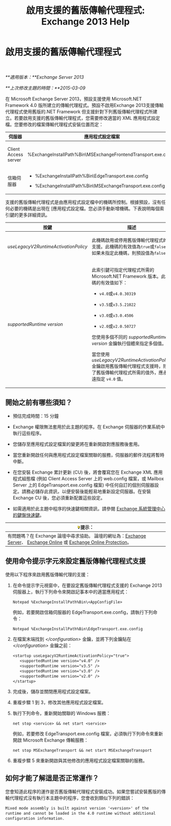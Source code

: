 ﻿---
title: '啟用支援的舊版傳輸代理程式: Exchange 2013 Help'
TOCTitle: 啟用支援的舊版傳輸代理程式
ms:assetid: 00617e87-7199-406e-b4a3-94378f657f1f
ms:mtpsurl: https://technet.microsoft.com/zh-tw/library/JJ591524(v=EXCHG.150)
ms:contentKeyID: 50472443
ms.date: 05/21/2018
mtps_version: v=EXCHG.150
ms.translationtype: MT
---

# 啟用支援的舊版傳輸代理程式

 

_**適用版本：**Exchange Server 2013_

_**上次修改主題的時間：**2015-03-09_

在 Microsoft Exchange Server 2013，預設支援使用 Microsoft.NET Framework 4.0 版所建立的傳輸代理程式。預設不啟用Exchange 2013支援傳輸代理程式使用舊版的.NET Framework 但支援針對下列舊版傳輸代理程式所建立。若要啟用支援的舊版傳輸代理程式，您需要修改適當的 XML 應用程式設定檔。您要修改的檔案傳輸代理程式安裝位置而定：


<table>
<colgroup>
<col style="width: 33%" />
<col style="width: 33%" />
<col style="width: 33%" />
</colgroup>
<thead>
<tr class="header">
<th>伺服器</th>
<th>應用程式設定檔案</th>
<th>Microsoft Windows 服務</th>
</tr>
</thead>
<tbody>
<tr class="odd">
<td><p>Client Access server</p></td>
<td><p>%ExchangeInstallPath%Bin\MSExchangeFrontendTransport.exe.config</p></td>
<td><p>Microsoft Exchange 前端傳輸 (MSExchangeFrontendTransport)</p></td>
</tr>
<tr class="even">
<td><p>信箱伺服器</p></td>
<td><ul>
<li><p>%ExchangeInstallPath%Bin\EdgeTransport.exe.config</p></li>
<li><p>%ExchangeInstallPath%Bin\MSExchangeTransport.exe.config</p></li>
</ul></td>
<td><p>Microsoft Exchange Transport (MSExchangeTransport)</p></td>
</tr>
</tbody>
</table>


支援的舊版傳輸代理程式是由應用程式設定檔中的機碼所控制。根據預設，沒有任何必要的機碼是出現在 \[應用程式設定檔。您必須手動新增機碼。下表說明每個索引鍵的更多詳細資訊。


<table>
<colgroup>
<col style="width: 50%" />
<col style="width: 50%" />
</colgroup>
<thead>
<tr class="header">
<th>按鍵</th>
<th>描述</th>
</tr>
</thead>
<tbody>
<tr class="odd">
<td><p><em>useLegacyV2RuntimeActivationPolicy</em></p></td>
<td><p>此機碼啟用或停用舊版傳輸代理程式的支援。此機碼的有效值為<code>true</code>或<code>false</code>。如果未指定此機碼，則預設值為<code>false</code>。</p></td>
</tr>
<tr class="even">
<td><p><em>supportedRuntime version</em></p></td>
<td><p>此索引鍵可指定代理程式所需的 Microsoft.NET Framework 版本。此機碼的有效值如下：</p>
<ul>
<li><p><code>v4.0</code>或<code>v4.0.30319</code></p></li>
<li><p><code>v3.5</code>或<code>v3.5.21022</code></p></li>
<li><p><code>v3.0</code>或<code>v3.0.4506</code></p></li>
<li><p><code>v2.0</code>或<code>v2.0.50727</code></p></li>
</ul>
<p>您使用多個不同的 <em>supportedRuntime version</em> 金鑰執行個體來指定多個值。</p>
<p>當您使用 <em>useLegacyV2RuntimeActivationPolicy</em> 金鑰啟用舊版傳輸代理程式支援時，除了舊版傳輸代理程式所需的值外，應永遠指定 <code>v4.0</code> 值。</p></td>
</tr>
</tbody>
</table>


## 開始之前有哪些須知？

  - 預估完成時間：15 分鐘

  - Exchange 權限無法套用於此主題的程序。在 Exchange 伺服器的作業系統中執行這些程序。

  - 您儲存至應用程式設定檔案的變更將在重新開啟對應服務後套用。

  - 當您重新開啟任何與應用程式設定檔案關聯的服務，伺服器的郵件流程將暫時中斷。

  - 在您安裝 Exchange 累計更新 (CU) 後，將會覆寫您在 Exchange XML 應用程式組態檔 (例如 Client Access Server 上的 web.config 檔案，或 Mailbox Server 上的 EdgeTransport.exe.config 檔案) 中任何自訂的個別伺服器設定。請務必儲存此資訊，以便安裝後能輕易地重新設定伺服器。在安裝 Exchange CU 後，您必須重新配置這些設定。

  - 如需適用於此主題中程序的快速鍵相關資訊，請參閱 [Exchange 系統管理中心的鍵盤快速鍵](keyboard-shortcuts-in-the-exchange-admin-center-exchange-online-protection-help.md)。

<table>
<thead>
<tr class="header">
<th><img src="images/Bb124558.tip(EXCHG.150).gif" title="提示" alt="提示" />提示：</th>
</tr>
</thead>
<tbody>
<tr class="odd">
<td>有問題嗎？在 Exchange 論壇中尋求協助。 論壇的網址為：<a href="https://go.microsoft.com/fwlink/p/?linkid=60612">Exchange Server</a>、 <a href="https://go.microsoft.com/fwlink/p/?linkid=267542">Exchange Online</a> 或 <a href="https://go.microsoft.com/fwlink/p/?linkid=285351">Exchange Online Protection</a>。</td>
</tr>
</tbody>
</table>


## 使用命令提示字元來設定舊版傳輸代理程式支援

使用以下程序來啟用舊版傳輸代理的支援：

1.  在命令提示字元視窗中，在要設定舊版傳輸代理程式支援的 Exchange 2013 伺服器上，執行下列命令來開啟記事本中的適當應用程式：
    
        Notepad %ExchangeInstallPath%Bin\<AppConfigFile>
    
    例如，若要開啟信箱伺服器的 EdgeTransport.exe.config，請執行下列命令：
    
        Notepad %ExchangeInstallPath%Bin\EdgeTransport.exe.config

2.  在檔案末端找到 *\</configuration\>* 金鑰，並將下列金鑰貼在 *\</configuration\>* 金鑰之前：
    
        <startup useLegacyV2RuntimeActivationPolicy="true">
           <supportedRuntime version="v4.0" />
           <supportedRuntime version="v3.5" />
           <supportedRuntime version="v3.0" />
           <supportedRuntime version="v2.0" />
        </startup>

3.  完成後，儲存並關閉應用程式設定檔案。

4.  重複步驟 1 到 3，修改其他應用程式設定檔案。

5.  執行下列命令，重新開始關聯的 Windows 服務：
    
        net stop <service> && net start <service>
    
    例如，若要修改 EdgeTransport.exe.config 檔案，必須執行下列命令來重新開啟 Microsoft Exchange 傳輸服務：
    
        net stop MSExchangeTransport && net start MSExchangeTransport

6.  重複步驟 5 來重新開啟與其他修改的應用程式設定檔案關聯的服務。

## 如何才能了解這是否正常運作？

您會知道此程序的運作是否舊版傳輸代理程式安裝成功。如果您嘗試安裝舊版的傳輸代理程式沒有執行本主題中的程序，您會收到類似下列的錯誤：

    Mixed mode assembly is built against version '<version>' of the runtime and cannot be loaded in the 4.0 runtime without additional configuration information.


